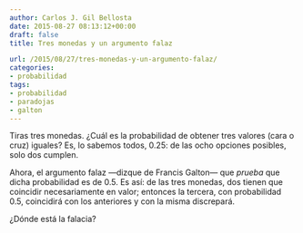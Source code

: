 ```yaml
---
author: Carlos J. Gil Bellosta
date: 2015-08-27 08:13:12+00:00
draft: false
title: Tres monedas y un argumento falaz

url: /2015/08/27/tres-monedas-y-un-argumento-falaz/
categories:
- probabilidad
tags:
- probabilidad
- paradojas
- galton
---
```


Tiras tres monedas. ¿Cuál es la probabilidad de obtener tres valores (cara o cruz) iguales? Es, lo sabemos todos, 0.25: de las ocho opciones posibles, solo dos cumplen.

Ahora, el argumento falaz —dizque de Francis Galton— que _prueba_ que dicha probabilidad es de 0.5. Es así: de las tres monedas, dos tienen que coincidir necesariamente en valor; entonces la tercera, con probabilidad 0.5, coincidirá con los anteriores y con la misma discrepará.

¿Dónde está la falacia?
